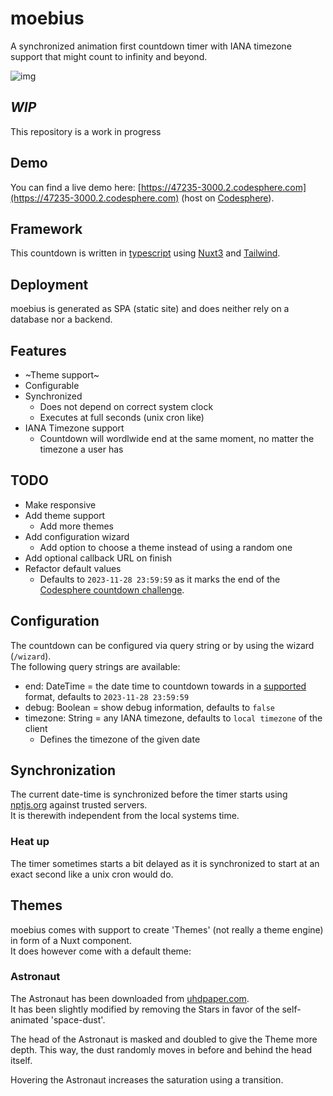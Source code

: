 # moebius

A synchronized animation first countdown timer with IANA timezone support that might count to infinity and beyond.

![img](https://moebius.sev.wtf/img/theme_astronaut.webp)

## *WIP*

This repository is a work in progress

## Demo

You can find a live demo here: [https://47235-3000.2.codesphere.com](https://47235-3000.2.codesphere.com) (host on [Codesphere](https://codesphere.com)).

## Framework

This countdown is written in [typescript](https://www.typescriptlang.org/) using [Nuxt3](https://nuxt.com/) and [Tailwind](https://tailwindcss.com/).

## Deployment

moebius is generated as SPA (static site) and does neither rely on a database nor a backend.

## Features

- ~Theme support~
- Configurable
- Synchronized
  - Does not depend on correct system clock
  - Executes at full seconds (unix cron like)
- IANA Timezone support
  - Countdown will wordlwide end at the same moment, no matter the timezone a user has

## TODO

- Make responsive
- Add theme support
  - Add more themes
- Add configuration wizard
  - Add option to choose a theme instead of using a random one
- Add optional callback URL on finish
- Refactor default values 
  - Defaults to `2023-11-28 23:59:59` as it marks the end of the [Codesphere countdown challenge](https://codesphere.com/challenge).

## Configuration

The countdown can be configured via query string or by using the wizard (`/wizard`). \
The following query strings are available:
- end: DateTime = the date time to countdown towards in a [supported](https://developer.mozilla.org/en-US/docs/Web/JavaScript/Reference/Global_Objects/Date?retiredLocale=de#date_time_string_format) format, defaults to `2023-11-28 23:59:59`
- debug: Boolean = show debug information, defaults to `false`
- timezone: String = any IANA timezone, defaults to `local timezone` of the client
  - Defines the timezone of the given date

## Synchronization

The current date-time is synchronized before the timer starts using [nptjs.org](https://www.ntpjs.org/) against trusted servers. \
It is therewith independent from the local systems time.

### Heat up

The timer sometimes starts a bit delayed as it is synchronized to start at an exact second like a unix cron would do.

## Themes

moebius comes with support to create 'Themes' (not really a theme engine) in form of a Nuxt component. \
It does however come with a default theme:

### Astronaut

The Astronaut has been downloaded from [uhdpaper.com](https://www.uhdpaper.com/2023/07/astronaut-4k-7111l.html). \
It has been slightly modified by removing the Stars in favor of the self-animated 'space-dust'.

The head of the Astronaut is masked and doubled to give the Theme more depth. This way, the dust randomly moves in before and behind the head itself.

Hovering the Astronaut increases the saturation using a transition.

